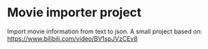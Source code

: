 # Movie importer project

Import movie information from text to json.
A small project based on: <https://www.bilibili.com/video/BV1spJVzCEv8>
